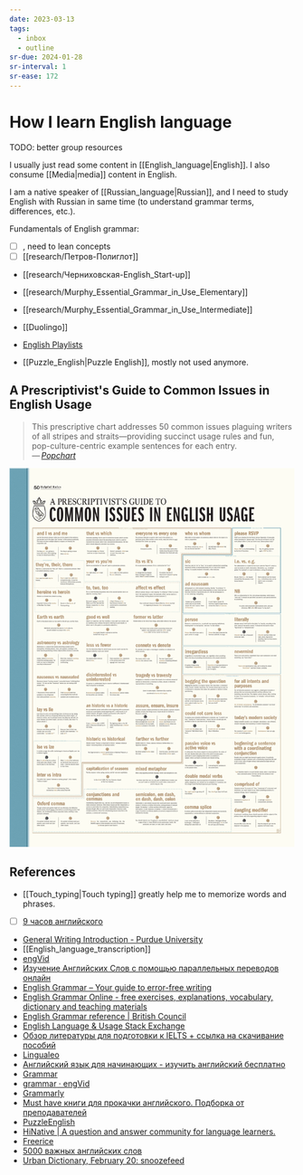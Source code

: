 ```yaml
---
date: 2023-03-13
tags:
  - inbox
  - outline
sr-due: 2024-01-28
sr-interval: 1
sr-ease: 172
---
```


# How I learn English language

TODO: better group resources

I usually just read some content in [[English_language|English]]. I also consume
[[Media|media]] content in English.

I am a native speaker of [[Russian_language|Russian]], and I need to study
English with Russian in same time (to understand grammar terms, differences,
etc.).

Fundamentals of English grammar:

- [ ] [](img/Spelling_punctuation_and_grammar_SPAG.svg), need to lean concepts
- [ ] [[research/Петров-Полиглот]]
- [[research/Черниховская-English_Start-up]]
- [[research/Murphy_Essential_Grammar_in_Use_Elementary]]
- [[research/Murphy_Essential_Grammar_in_Use_Intermediate]]

- [[Duolingo]]
- [English Playlists](https://boosty.to/englishplaylists)
- [[Puzzle_English|Puzzle English]], mostly not used anymore.

## A Prescriptivist's Guide to Common Issues in English Usage

> This prescriptive chart addresses 50 common issues plaguing writers of all
> stripes and straits—providing succinct usage rules and fun,
> pop-culture-centric example sentences for each entry.\
> — <cite>[Popchart](https://popchart.co/products/a-prescriptivists-guide-to-common-issues-in-english-usage)</cite>

![A Prescriptivist's Guide to Common Issues in English Usage](img/P2-UsageFINAL_UPDATEDZOOM.webp)

## References

- [[Touch_typing|Touch typing]] greatly help me to memorize words and phrases.
- [ ] [9 часов английского](https://www.youtube.com/watch?v=PqBT7xpmZlE)
- [General Writing Introduction - Purdue University](https://owl.purdue.edu/owl/general_writing/index.html)
- [[English_language_transcription]]
- [engVid](https://www.engvid.com/)
- [Изучение Английских Слов с помощью параллельных переводов онлайн](https://studyenglishwords.com/)
- [English Grammar – Your guide to error-free writing](https://www.englishgrammar.org/)
- [English Grammar Online - free exercises, explanations, vocabulary, dictionary and teaching materials](https://www.ego4u.com/)
- [English Grammar reference | British Council](https://learnenglish.britishcouncil.org/english-grammar-reference)
- [English Language & Usage Stack Exchange](https://english.stackexchange.com/)
- [Обзор литературы для подготовки к IELTS + ссылка на скачивание пособий](https://m.pikabu.ru/story/obzor_literaturyi_dlya_podgotovki_k_ielts__ssyilka_na_skachivanie_posobiy_5632803#comments)
- [Lingualeo](https://lingualeo.com/ru/dashboard)
- [Английский язык для начинающих - изучить английский бесплатно](http://begin-english.ru/)
- [Grammar](https://www.reddit.com/r/grammar/)
- [grammar · engVid](https://www.engvid.com/topic/grammar/)
- [Grammarly](https://www.grammarly.com/blog/)
- [Must have книги для прокачки английского. Подборка от преподавателей](https://m.geektimes.ru/post/295267/comments/)
- [PuzzleEnglish](https://puzzle-english.com/)
- [HiNative | A question and answer community for language learners.](https://hinative.com/en-US)
- [Freerice](https://freerice.com/categories/english-vocabulary)
- [5000 важных английских слов](https://britlex.ru/dictionary.php)
- [Urban Dictionary, February 20: snoozefeed](http://www.urbandictionary.com/)

